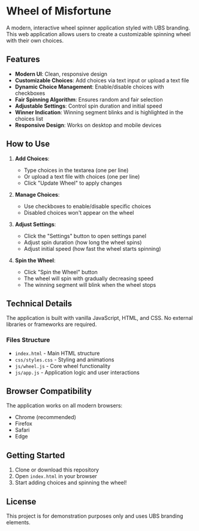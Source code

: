 # Wheel of Misfortune

A modern, interactive wheel spinner application styled with UBS branding. This web application allows users to create a customizable spinning wheel with their own choices.

## Features

- **Modern UI**: Clean, responsive design
- **Customizable Choices**: Add choices via text input or upload a text file
- **Dynamic Choice Management**: Enable/disable choices with checkboxes
- **Fair Spinning Algorithm**: Ensures random and fair selection
- **Adjustable Settings**: Control spin duration and initial speed
- **Winner Indication**: Winning segment blinks and is highlighted in the choices list
- **Responsive Design**: Works on desktop and mobile devices

## How to Use

1. **Add Choices**:
   - Type choices in the textarea (one per line)
   - Or upload a text file with choices (one per line)
   - Click "Update Wheel" to apply changes

2. **Manage Choices**:
   - Use checkboxes to enable/disable specific choices
   - Disabled choices won't appear on the wheel

3. **Adjust Settings**:
   - Click the "Settings" button to open settings panel
   - Adjust spin duration (how long the wheel spins)
   - Adjust initial speed (how fast the wheel starts spinning)

4. **Spin the Wheel**:
   - Click "Spin the Wheel" button
   - The wheel will spin with gradually decreasing speed
   - The winning segment will blink when the wheel stops

## Technical Details

The application is built with vanilla JavaScript, HTML, and CSS. No external libraries or frameworks are required.

### Files Structure

- `index.html` - Main HTML structure
- `css/styles.css` - Styling and animations
- `js/wheel.js` - Core wheel functionality
- `js/app.js` - Application logic and user interactions

## Browser Compatibility

The application works on all modern browsers:
- Chrome (recommended)
- Firefox
- Safari
- Edge

## Getting Started

1. Clone or download this repository
2. Open `index.html` in your browser
3. Start adding choices and spinning the wheel!

## License

This project is for demonstration purposes only and uses UBS branding elements.
